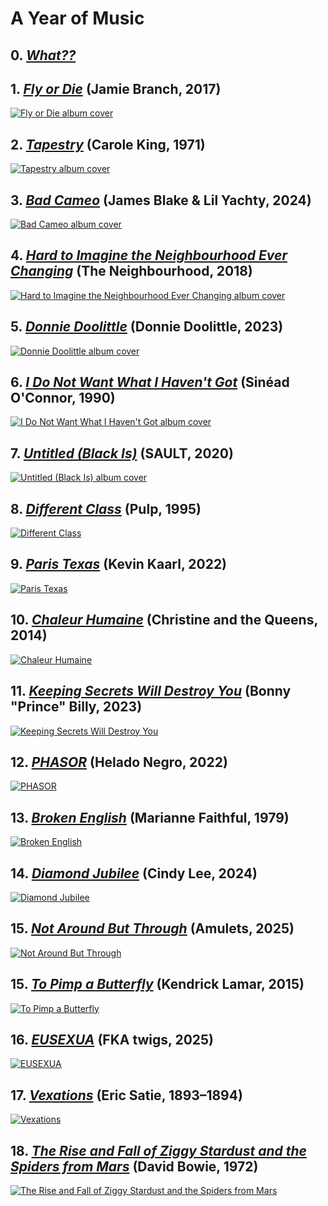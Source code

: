 # A Year of Music

## 0. [*What??*](./what)

## 1. [*Fly or Die*](./albums/fly-or-die) (Jamie Branch, 2017)

[![Fly or Die album cover](./assets/covers/fly-or-die.png)](./albums/fly-or-die)

## 2. [*Tapestry*](./albums/tapestry) (Carole King, 1971)

[![Tapestry album cover](./assets/covers/tapestry.png)](./albums/tapestry)

## 3. [*Bad Cameo*](./albums/bad-cameo) (James Blake & Lil Yachty, 2024)

[![Bad Cameo album cover](./assets/covers/bad-cameo.png)](./albums/bad-cameo)

## 4. [*Hard to Imagine the Neighbourhood Ever Changing*](./albums/hard-to-imagine-the-neighbourhood-ever-changing) (The Neighbourhood, 2018)

[![Hard to Imagine the Neighbourhood Ever Changing album cover](./assets/covers/hard-to-imagine-the-neighbourhood-ever-changing.png)](./albums/hard-to-imagine-the-neighbourhood-ever-changing)

## 5. [*Donnie Doolittle*](./albums/donnie-doolittle) (Donnie Doolittle, 2023)

[![Donnie Doolittle album cover](./assets/covers/donnie-doolittle.png)](./albums/donnie-doolittle)

## 6. [*I Do Not Want What I Haven't Got*](./albums/i-do-not-want-what-i-havent-got.md) (Sinéad O'Connor, 1990)

[![I Do Not Want What I Haven't Got album cover](./assets/covers/i-do-not-want-what-i-havent-got.png)](./albums/i-do-not-want-what-i-havent-got)

## 7. [*Untitled (Black Is)*](./albums/untitled-black-is.md) (SAULT, 2020)

[![Untitled (Black Is) album cover](./assets/covers/untitled-black-is.png)](./albums/untitled-black-is)

## 8. [*Different Class*](./albums/different-class.md) (Pulp, 1995)

[![Different Class](assets/covers/different-class.png)](./albums/different-class)

## 9. [*Paris Texas*](./albums/paris-texas.md) (Kevin Kaarl, 2022)

[![Paris Texas](assets/covers/paris-texas.png)](./albums/paris-texas)

## 10. [*Chaleur Humaine*](./albums/chaleur-humaine.md) (Christine and the Queens, 2014)

[![Chaleur Humaine](assets/covers/chaleur-humaine.png)](./albums/chaleur-humaine)

## 11. [*Keeping Secrets Will Destroy You*](./albums/keeping-secrets-will-destroy-you.md) (Bonny "Prince" Billy, 2023)

[![Keeping Secrets Will Destroy You](assets/covers/keeping-secrets-will-destroy-you.png)](./albums/keeping-secrets-will-destroy-you)

## 12. [*PHASOR*](./albums/phasor.md) (Helado Negro, 2022)

[![PHASOR](./assets/covers/phasor.png)](./albums/phasor)

## 13. [*Broken English*](./albums/broken-english.md) (Marianne Faithful, 1979)

[![Broken English](./assets/covers/broken-english.png)](./albums/broken-english)

## 14. [*Diamond Jubilee*](./albums/diamond-jubilee.md) (Cindy Lee, 2024)

[![Diamond Jubilee](./assets/covers/diamond-jubilee.png)](./albums/diamond-jubilee)

## 15. [*Not Around But Through*](./albums/not-around-but-through.md) (Amulets, 2025)

[![Not Around But Through](./assets/covers/not-around-but-through.png)](./albums/not-around-but-through)

## 15. [*To Pimp a Butterfly*](./albums/to-pimp-a-butterfly.md) (Kendrick Lamar, 2015)

[![To Pimp a Butterfly](./assets/covers/to-pimp-a-butterfly.png)](./albums/to-pimp-a-butterfly)

## 16. [*EUSEXUA*](./albums/eusexua.md) (FKA twigs, 2025)

[![EUSEXUA](./assets/covers/eusexua.png)](./albums/eusexua)

## 17. [*Vexations*](./albums/vexations.md) (Eric Satie, 1893–1894)

[![Vexations](./assets/covers/vexations.png)](./albums/vexations)

## 18. [*The Rise and Fall of Ziggy Stardust and the Spiders from Mars*](./albums/the-rise-and-fall-of-ziggy-stardust-and-the-spiders-from-mars.md) (David Bowie, 1972)

[![The Rise and Fall of Ziggy Stardust and the Spiders from Mars](./assets/covers/the-rise-and-fall-of-ziggy-stardust-and-the-spiders-from-mars.png)](./albums/the-rise-and-fall-of-ziggy-stardust-and-the-spiders-from-mars)